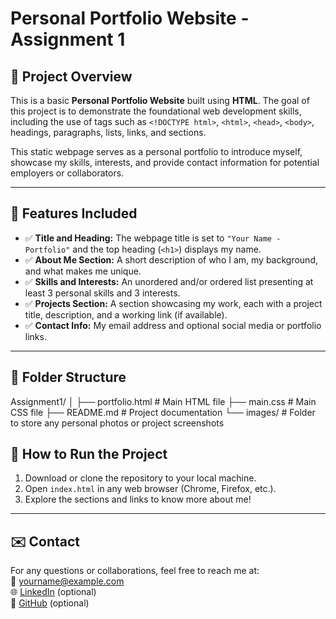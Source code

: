 # Personal Portfolio Website - Assignment 1

## 📌 Project Overview

This is a basic **Personal Portfolio Website** built using **HTML**. The goal of this project is to demonstrate the foundational web development skills, including the use of tags such as `<!DOCTYPE html>`, `<html>`, `<head>`, `<body>`, headings, paragraphs, lists, links, and sections. 

This static webpage serves as a personal portfolio to introduce myself, showcase my skills, interests, and provide contact information for potential employers or collaborators.

---

## 🔧 Features Included

- ✅ **Title and Heading:** The webpage title is set to `"Your Name - Portfolio"` and the top heading (`<h1>`) displays my name.
- ✅ **About Me Section:** A short description of who I am, my background, and what makes me unique.
- ✅ **Skills and Interests:** An unordered and/or ordered list presenting at least 3 personal skills and 3 interests.
- ✅ **Projects Section:** A section showcasing my work, each with a project title, description, and a working link (if available).
- ✅ **Contact Info:** My email address and optional social media or portfolio links.

---

## 📂 Folder Structure

Assignment1/
│
├── portfolio.html # Main HTML file
├── main.css # Main CSS file
├── README.md # Project documentation
└── images/ # Folder to store any personal photos or project screenshots


## 🚀 How to Run the Project

1. Download or clone the repository to your local machine.
2. Open `index.html` in any web browser (Chrome, Firefox, etc.).
3. Explore the sections and links to know more about me!

---

## ✉️ Contact

For any questions or collaborations, feel free to reach me at:  
📧 yourname@example.com  
🌐 [LinkedIn](https://www.linkedin.com/in/yourprofile) (optional)  
📁 [GitHub](https://github.com/yourprofile) (optional)

